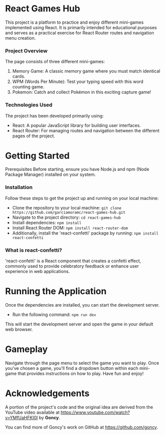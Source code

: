 # React Games Hub

This project is a platform to practice and enjoy different mini-games implemented using React. It is primarily intended for educational purposes and serves as a practical exercise for React Router routes and navigation menu creation.

### Project Overview
The page consists of three different mini-games:
1. Memory Game: A classic memory game where you must match identical cards.
2. WPM (Words Per Minute): Test your typing speed with this word counting game.
3. Pokemon: Catch and collect Pokémon in this exciting capture game!

### Technologies Used
The project has been developed primarily using:
* React: A popular JavaScript library for building user interfaces.
* React Router: For managing routes and navigation between the different pages of the project.

# Getting Started

Prerequisites Before starting, ensure you have Node.js and npm (Node Package Manager) installed on your system.

### Installation 
Follow these steps to get the project up and running on your local machine:
- Clone the repository to your local machine: `git clone https://github.com/garciamoramc/react-games-hub.git`
- Navigate to the project directory: `cd react-games-hub`
- Install dependencies: `npm install`
- Install React Router DOM: `npm install react-router-dom`
- Additionally, install the 'react-confetti' package by running: `npm install react-confetti`

### What is react-confetti?

'react-confetti' is a React component that creates a confetti effect, commonly used to provide celebratory feedback or enhance user experience in web applications.

# Running the Application
Once the dependencies are installed, you can start the development server. 
- Run the following command: `npm run dev`

This will start the development server and open the game in your default web browser.

# Gameplay
Navigate through the page menu to select the game you want to play. 
Once you've chosen a game, you'll find a dropdown button within each mini-game that provides instructions on how to play.
Have fun and enjoy!

# Acknowledgements
A portion of the project's code and the original idea are derived from the YouTube video available at https://www.youtube.com/watch?v=YMfUaHFKI0I by **Goncy**. 

You can find more of Goncy's work on GitHub at https://github.com/goncy.



